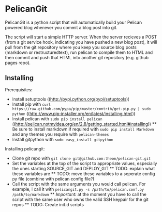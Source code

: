 # PelicanGit

PelicanGit is a python script that will automatically build your Pelican powered blog whenever you commit a blog post into git.

The script will start a simple HTTP server. When the server recieves a POST (from a git service hook, indicating you have pushed a new blog post), it will pull from the git repository where you keep you source blog posts (markdown or restructuredtext), run pelican to compile them to HTML and then commit and push that HTML into another git repository (e.g. github pages repo).

## Installing

Prerequisites:

 * Install setuptools ((http://pypi.python.org/pypi/setuptools))
 * Install pip with `curl https://raw.github.com/pypa/pip/master/contrib/get-pip.py | sudo python` ((http://www.pip-installer.org/en/latest/installing.html))
 * Install pelican with `sudo pip install pelican` ((http://pelican.notmyidea.org/en/2.8/getting_started.html#installing))
 ** Be sure to install markdown if required with `sudo pip install Markdown` and any themes you require with `pelican-themes` 
 * Install gitpython with `sudo easy_install gitpython`

Installing pelicangit:

 * Clone git repo with `git clone git@github.com:theon/pelican-git.git`
 * Set the variables at the top of the script to appropriate values, especially the ones starting SOURCE_GIT and DEPLOY_GIT
 ** TODO: explain what these variables are
 ** TODO: move these variables to a seperate config py file (combine with pelican config file?)
 * Call the script with the same arguments you would call pelican. For example, I call it with `pelicangit.py -s /path/to/pelican.conf.py /path/to/markdown`
 ** *Important:* at the moment you have to call the script with the same user who owns the valid SSH keypair for the git repos 
 ** TODO: Create init.d scripts 